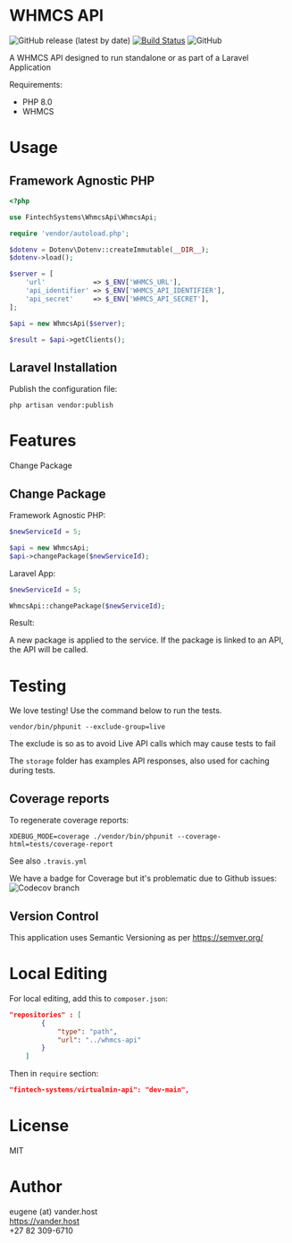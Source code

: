 # WHMCS API
![GitHub release (latest by date)](https://img.shields.io/github/v/release/fintech-systems/packagist-boilerplate) [![Build Status](https://app.travis-ci.com/fintech-systems/packagist-boilerplate.svg?branch=main)](https://app.travis-ci.com/fintech-systems/packagist-boilerplate) ![GitHub](https://img.shields.io/github/license/fintech-systems/packagist-boilerplate)

A WHMCS API designed to run standalone or as part of a Laravel Application

Requirements:

- PHP 8.0
- WHMCS

# Usage

## Framework Agnostic PHP

```php
<?php

use FintechSystems\WhmcsApi\WhmcsApi;

require 'vendor/autoload.php';

$dotenv = Dotenv\Dotenv::createImmutable(__DIR__);
$dotenv->load();

$server = [
    'url'            => $_ENV['WHMCS_URL'],
    'api_identifier' => $_ENV['WHMCS_API_IDENTIFIER'],
    'api_secret'     => $_ENV['WHMCS_API_SECRET'],
];

$api = new WhmcsApi($server);

$result = $api->getClients();
```

## Laravel Installation

Publish the configuration file:

`php artisan vendor:publish`

# Features

Change Package

## Change Package

Framework Agnostic PHP:

```php
$newServiceId = 5;

$api = new WhmcsApi;
$api->changePackage($newServiceId);
```

Laravel App:


```php
$newServiceId = 5;

WhmcsApi::changePackage($newServiceId);
```

Result:

A new package is applied to the service. If the package is linked to an API, the API will be called. 

# Testing

We love testing! Use the command below to run the tests.

`vendor/bin/phpunit --exclude-group=live`

The exclude is so as to avoid Live API calls which may cause tests to fail

The `storage` folder has examples API responses, also used for caching during tests.

## Coverage reports

To regenerate coverage reports:

`XDEBUG_MODE=coverage ./vendor/bin/phpunit --coverage-html=tests/coverage-report`

See also `.travis.yml`

We have a badge for Coverage but it's problematic due to Github issues:<br>
![Codecov branch](https://img.shields.io/codecov/c/github/fintech-systems/whmcs-api/main) 

## Version Control

This application uses Semantic Versioning as per https://semver.org/

# Local Editing

For local editing, add this to `composer.json`:

```json
"repositories" : [
        {
            "type": "path",
            "url": "../whmcs-api"
        }
    ]
```

Then in `require` section:

```json
"fintech-systems/virtualmin-api": "dev-main",
```

# License

MIT

# Author

eugene (at) vander.host <br>
https://vander.host <br>
+27 82 309-6710

